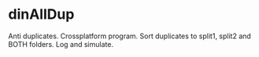 # dinAllDup
Anti duplicates. Crossplatform program. Sort duplicates to split1, split2 and BOTH folders. Log and simulate.
